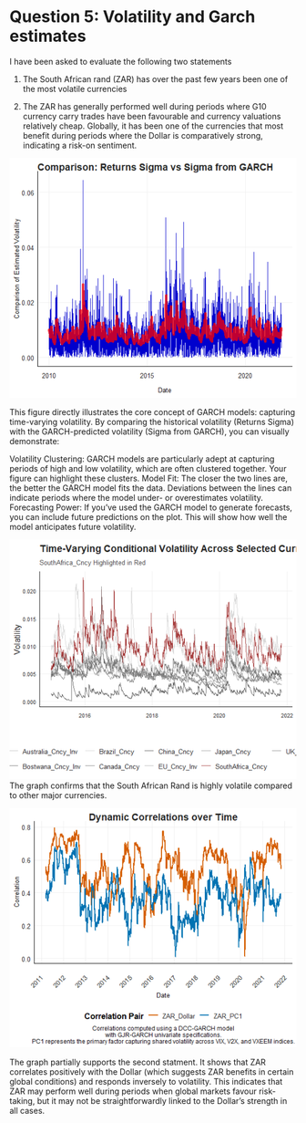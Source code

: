 # Question 5: Volatility and Garch estimates

I have been asked to evaluate the following two statements

1.  The South African rand (ZAR) has over the past few years been one of
    the most volatile currencies

2.  The ZAR has generally performed well during periods where G10
    currency carry trades have been favourable and currency valuations
    relatively cheap. Globally, it has been one of the currencies that
    most benefit during periods where the Dollar is comparatively
    strong, indicating a risk-on sentiment.

![](README_files/figure-markdown_github/plot-sigma-comparisons-1.png)

This figure directly illustrates the core concept of GARCH models:
capturing time-varying volatility. By comparing the historical
volatility (Returns Sigma) with the GARCH-predicted volatility (Sigma
from GARCH), you can visually demonstrate:

Volatility Clustering: GARCH models are particularly adept at capturing
periods of high and low volatility, which are often clustered together.
Your figure can highlight these clusters. Model Fit: The closer the two
lines are, the better the GARCH model fits the data. Deviations between
the lines can indicate periods where the model under- or overestimates
volatility. Forecasting Power: If you’ve used the GARCH model to
generate forecasts, you can include future predictions on the plot. This
will show how well the model anticipates future volatility.

![](README_files/figure-markdown_github/plot-cond-var-for-multiple-countries-1.png)
The graph confirms that the South African Rand is highly volatile
compared to other major currencies.

![](README_files/figure-markdown_github/plot-dynamic-correlations-1.png)

The graph partially supports the second statment. It shows that ZAR
correlates positively with the Dollar (which suggests ZAR benefits in
certain global conditions) and responds inversely to volatility. This
indicates that ZAR may perform well during periods when global markets
favour risk-taking, but it may not be straightforwardly linked to the
Dollar’s strength in all cases.
